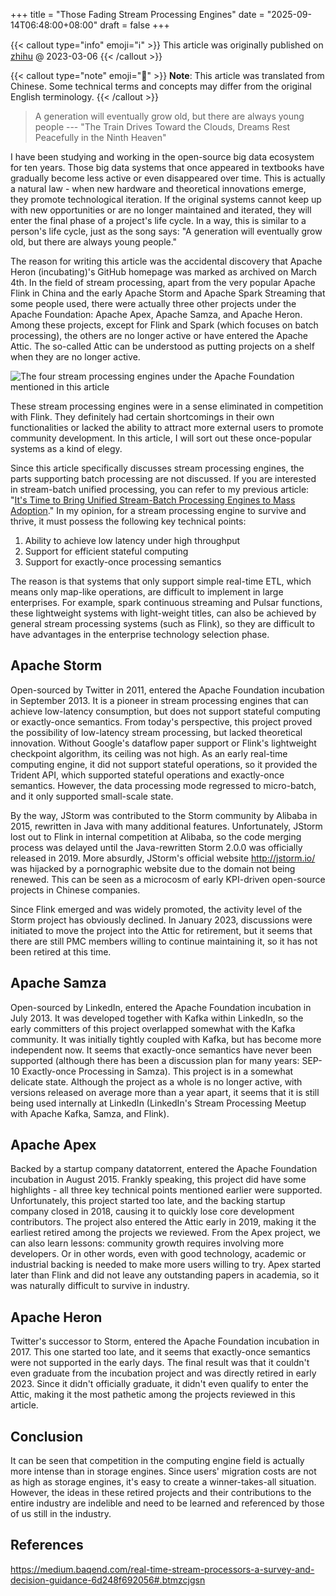 +++
title = "Those Fading Stream Processing Engines"
date = "2025-09-14T06:48:00+08:00"
draft = false
+++

{{< callout type="info" emoji="ℹ️" >}}
  This article was originally published on [zhihu](https://zhuanlan.zhihu.com/p/611585539) @ 2023-03-06
{{< /callout >}}

{{< callout type="note" emoji="📝" >}}
  **Note**: This article was translated from Chinese. Some technical terms and concepts may differ from the original English terminology.
{{< /callout >}}

> A generation will eventually grow old, but there are always young people --- "The Train Drives Toward the Clouds, Dreams Rest Peacefully in the Ninth Heaven"

<!--more-->

I have been studying and working in the open-source big data ecosystem for ten years. Those big data systems that once appeared in textbooks have gradually become less active or even disappeared over time. This is actually a natural law - when new hardware and theoretical innovations emerge, they promote technological iteration. If the original systems cannot keep up with new opportunities or are no longer maintained and iterated, they will enter the final phase of a project's life cycle. In a way, this is similar to a person's life cycle, just as the song says: "A generation will eventually grow old, but there are always young people."

The reason for writing this article was the accidental discovery that Apache Heron (incubating)'s GitHub homepage was marked as archived on March 4th. In the field of stream processing, apart from the very popular Apache Flink in China and the early Apache Storm and Apache Spark Streaming that some people used, there were actually three other projects under the Apache Foundation: Apache Apex, Apache Samza, and Apache Heron. Among these projects, except for Flink and Spark (which focuses on batch processing), the others are no longer active or have entered the Apache Attic. The so-called Attic can be understood as putting projects on a shelf when they are no longer active.

![The four stream processing engines under the Apache Foundation mentioned in this article](/images/2025-09-14-14-47-40.png)

These stream processing engines were in a sense eliminated in competition with Flink. They definitely had certain shortcomings in their own functionalities or lacked the ability to attract more external users to promote community development. In this article, I will sort out these once-popular systems as a kind of elegy.

Since this article specifically discusses stream processing engines, the parts supporting batch processing are not discussed. If you are interested in stream-batch unified processing, you can refer to my previous article: "[It's Time to Bring Unified Stream-Batch Processing Engines to Mass Adoption](../stream-batch-engine-era)." In my opinion, for a stream processing engine to survive and thrive, it must possess the following key technical points:
1. Ability to achieve low latency under high throughput
2. Support for efficient stateful computing
3. Support for exactly-once processing semantics

The reason is that systems that only support simple real-time ETL, which means only map-like operations, are difficult to implement in large enterprises. For example, spark continuous streaming and Pulsar functions, these lightweight systems with light-weight titles, can also be achieved by general stream processing systems (such as Flink), so they are difficult to have advantages in the enterprise technology selection phase.

## Apache Storm
Open-sourced by Twitter in 2011, entered the Apache Foundation incubation in September 2013. It is a pioneer in stream processing engines that can achieve low-latency consumption, but does not support stateful computing or exactly-once semantics. From today's perspective, this project proved the possibility of low-latency stream processing, but lacked theoretical innovation. Without Google's dataflow paper support or Flink's lightweight checkpoint algorithm, its ceiling was not high. As an early real-time computing engine, it did not support stateful operations, so it provided the Trident API, which supported stateful operations and exactly-once semantics. However, the data processing mode regressed to micro-batch, and it only supported small-scale state.

By the way, JStorm was contributed to the Storm community by Alibaba in 2015, rewritten in Java with many additional features. Unfortunately, JStorm lost out to Flink in internal competition at Alibaba, so the code merging process was delayed until the Java-rewritten Storm 2.0.0 was officially released in 2019. More absurdly, JStorm's official website http://jstorm.io/ was hijacked by a pornographic website due to the domain not being renewed. This can be seen as a microcosm of early KPI-driven open-source projects in Chinese companies.

Since Flink emerged and was widely promoted, the activity level of the Storm project has obviously declined. In January 2023, discussions were initiated to move the project into the Attic for retirement, but it seems that there are still PMC members willing to continue maintaining it, so it has not been retired at this time.

## Apache Samza
Open-sourced by LinkedIn, entered the Apache Foundation incubation in July 2013. It was developed together with Kafka within LinkedIn, so the early committers of this project overlapped somewhat with the Kafka community. It was initially tightly coupled with Kafka, but has become more independent now. It seems that exactly-once semantics have never been supported (although there has been a discussion plan for many years: SEP-10 Exactly-once Processing in Samza). This project is in a somewhat delicate state. Although the project as a whole is no longer active, with versions released on average more than a year apart, it seems that it is still being used internally at LinkedIn (LinkedIn's Stream Processing Meetup with Apache Kafka, Samza, and Flink).

## Apache Apex
Backed by a startup company datatorrent, entered the Apache Foundation incubation in August 2015. Frankly speaking, this project did have some highlights - all three key technical points mentioned earlier were supported. Unfortunately, this project started too late, and the backing startup company closed in 2018, causing it to quickly lose core development contributors. The project also entered the Attic early in 2019, making it the earliest retired among the projects we reviewed. From the Apex project, we can also learn lessons: community growth requires involving more developers. Or in other words, even with good technology, academic or industrial backing is needed to make more users willing to try. Apex started later than Flink and did not leave any outstanding papers in academia, so it was naturally difficult to survive in industry.

## Apache Heron
Twitter's successor to Storm, entered the Apache Foundation incubation in 2017. This one started too late, and it seems that exactly-once semantics were not supported in the early days. The final result was that it couldn't even graduate from the incubation project and was directly retired in early 2023. Since it didn't officially graduate, it didn't even qualify to enter the Attic, making it the most pathetic among the projects reviewed in this article.

## Conclusion
It can be seen that competition in the computing engine field is actually more intense than in storage engines. Since users' migration costs are not as high as storage engines, it's easy to create a winner-takes-all situation. However, the ideas in these retired projects and their contributions to the entire industry are indelible and need to be learned and referenced by those of us still in the industry.

## References
https://medium.baqend.com/real-time-stream-processors-a-survey-and-decision-guidance-6d248f692056#.btmzcjgsn